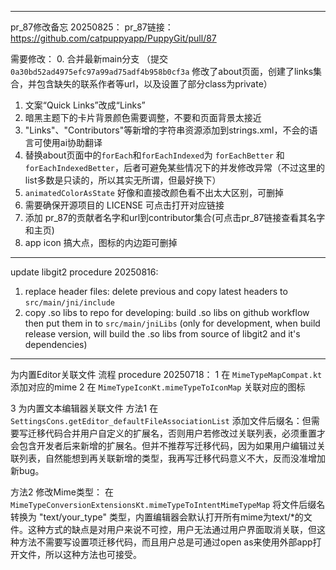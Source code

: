 

---
pr_87修改备忘 20250825：
pr_87链接：https://github.com/catpuppyapp/PuppyGit/pull/87


需要修改：
0. 合并最新main分支 （提交 `0a30bd52ad4975efc97a99ad75adf4b958b0cf3a` 修改了about页面，创建了links集合，并包含缺失的联系作者等url，以及设置了部分class为private）
1. 文案“Quick Links”改成“Links”
2. 暗黑主题下的卡片背景颜色需要调整，不要和页面背景太接近
3. "Links"、"Contributors"等新增的字符串资源添加到strings.xml，不会的语言可使用ai协助翻译
4. 替换about页面中的`forEach`和`forEachIndexed`为 `forEachBetter` 和 `forEachIndexedBetter`，后者可避免某些情况下的并发修改异常（不过这里的list多数是只读的，所以其实无所谓，但最好换下）
5. `animatedColorAsState` 好像和直接改颜色看不出太大区别，可删掉
6. 需要确保开源项目的 LICENSE 可点击打开对应链接
7. 添加 pr_87的贡献者名字和url到contributor集合(可点击pr_87链接查看其名字和主页)
8. app icon 搞大点，图标的内边距可删掉


---
update libgit2 procedure 20250816:
1. replace header files: delete previous and copy latest headers to `src/main/jni/include`
2. copy .so libs to repo for developing: build .so libs on github workflow then put them in to `src/main/jniLibs` (only for development, when build release version, will build the .so libs from source of libgit2 and it's dependencies)


---
为内置Editor关联文件 流程 procedure 20250718：
1 在 `MimeTypeMapCompat.kt` 添加对应的mime
2 在 `MimeTypeIconKt.mimeTypeToIconMap` 关联对应的图标


3 为内置文本编辑器关联文件
方法1 在 `SettingsCons.getEditor_defaultFileAssociationList` 添加文件后缀名：但需要写迁移代码合并用户自定义的扩展名，否则用户若修改过关联列表，必须重置才会包含开发者后来新增的扩展名。但并不推荐写迁移代码，因为如果用户编辑过关联列表，自然能想到再关联新增的类型，我再写迁移代码意义不大，反而没准增加新bug。

方法2 修改Mime类型： 在 `MimeTypeConversionExtensionsKt.mimeTypeToIntentMimeTypeMap` 将文件后缀名转换为 "text/your_type" 类型，内置编辑器会默认打开所有mime为text/*的文件。这种方式的缺点是对用户来说不可控，用户无法通过用户界面取消关联，但这种方法不需要写设置项迁移代码，而且用户总是可通过open as来使用外部app打开文件，所以这种方法也可接受。
